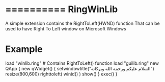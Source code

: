 ==========
RingWinLib
==========

A simple extension contains the RightToLeft(HWND) function
That can be used to have Right To Left window on Microsoft Windows

Example
=======

load "winlib.ring"	# Contains RightToLeft() function
load "guilib.ring" 
new QApp {
	new qWidget() {
		setwindowtitle("السلام عليكم ورحمة الله وبركاته")
		resize(800,600)
		righttoleft( winid() )
		show()
	}
	exec()
}


